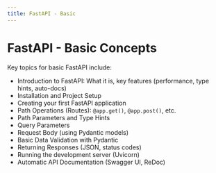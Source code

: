```yaml
---
title: FastAPI - Basic
---
```


# FastAPI - Basic Concepts

Key topics for basic FastAPI include:

- Introduction to FastAPI: What it is, key features (performance, type hints, auto-docs)
- Installation and Project Setup
- Creating your first FastAPI application
- Path Operations (Routes): `@app.get()`, `@app.post()`, etc.
- Path Parameters and Type Hints
- Query Parameters
- Request Body (using Pydantic models)
- Basic Data Validation with Pydantic
- Returning Responses (JSON, status codes)
- Running the development server (Uvicorn)
- Automatic API Documentation (Swagger UI, ReDoc)
